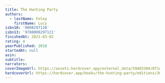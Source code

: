```yaml
---
title: The Hunting Party
authors:
  - lastName: Foley
    firstName: Lucy
isbn10: '0008297126'
isbn13: '9780008297121'
finishedAt: 2021-03-02
rating: 4
yearPublished: 2018
startedAt: null
asin:
subtitle:
narrators:
coverImageUrl: https://assets.hardcover.app/external_data/59483304/0f1e903d741bc276caf63a87b2ae7f68b6658a42.jpeg
hardcoverUrl: https://hardcover.app/books/the-hunting-party/editions/30105186
---
```

